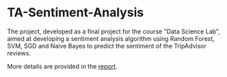 # TA-Sentiment-Analysis

The project, developed as a final project for the course "Data Science Lab", aimed at developing a sentiment analysis algorithm using Random Forest, SVM, SGD and Naive Bayes to predict the sentiment of the TripAdvisor reviews. 

More details are provided in the [report](https://nbviewer.jupyter.org/github/marinadamato/TA-Sentiment-Analysis/blob/main/report.pdf).

